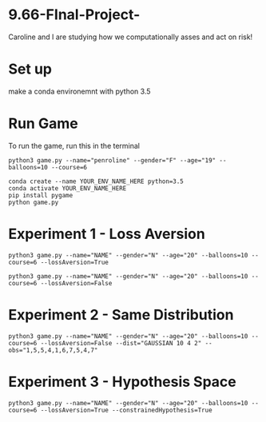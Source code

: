 # 9.66-FInal-Project-
Caroline and I are studying how we computationally asses and act on risk!

# Set up 
make a conda environemnt with python 3.5 

# Run Game
To run the game, run this in the terminal
```
python3 game.py --name="penroline" --gender="F" --age="19" --balloons=10 --course=6
```

```
conda create --name YOUR_ENV_NAME_HERE python=3.5
conda activate YOUR_ENV_NAME_HERE
pip install pygame
python game.py
```

# Experiment 1 - Loss Aversion
```
python3 game.py --name="NAME" --gender="N" --age="20" --balloons=10 --course=6 --lossAversion=True
```

```
python3 game.py --name="NAME" --gender="N" --age="20" --balloons=10 --course=6 --lossAversion=False
```

# Experiment 2 - Same Distribution
```
python3 game.py --name="NAME" --gender="N" --age="20" --balloons=10 --course=6 --lossAversion=False --dist="GAUSSIAN 10 4 2" --obs="1,5,5,4,1,6,7,5,4,7"
```

# Experiment 3 - Hypothesis Space
```
python3 game.py --name="NAME" --gender="N" --age="20" --balloons=10 --course=6 --lossAversion=True --constrainedHypothesis=True
```
